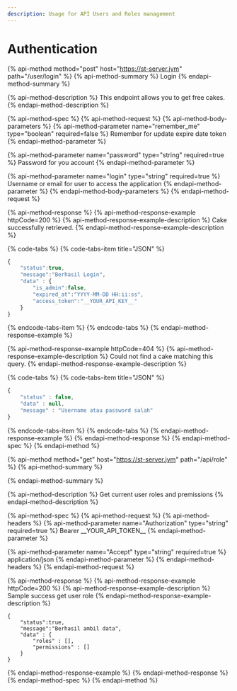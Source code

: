 ```yaml
---
description: Usage for API Users and Roles management
---
```


# Authentication

{% api-method method="post" host="https://st-server.jvm" path="/user/login" %}
{% api-method-summary %}
Login
{% endapi-method-summary %}

{% api-method-description %}
This endpoint allows you to get free cakes.
{% endapi-method-description %}

{% api-method-spec %}
{% api-method-request %}
{% api-method-body-parameters %}
{% api-method-parameter name="remember\_me" type="boolean" required=false %}
Remember for update expire date token
{% endapi-method-parameter %}

{% api-method-parameter name="password" type="string" required=true %}
Password for you account
{% endapi-method-parameter %}

{% api-method-parameter name="login" type="string" required=true %}
Username or email for user to access the application
{% endapi-method-parameter %}
{% endapi-method-body-parameters %}
{% endapi-method-request %}

{% api-method-response %}
{% api-method-response-example httpCode=200 %}
{% api-method-response-example-description %}
Cake successfully retrieved.
{% endapi-method-response-example-description %}

{% code-tabs %}
{% code-tabs-item title="JSON" %}
```javascript
{
	"status":true,
	"message":"Berhasil Login",
	"data" : {
		"is_admin":false,
		"expired_at":"YYYY-MM-DD HH:ii:ss",
		"access_token":"__YOUR_API_KEY__"
	}
}
```
{% endcode-tabs-item %}
{% endcode-tabs %}
{% endapi-method-response-example %}

{% api-method-response-example httpCode=404 %}
{% api-method-response-example-description %}
Could not find a cake matching this query.
{% endapi-method-response-example-description %}

{% code-tabs %}
{% code-tabs-item title="JSON" %}
```javascript
{
    "status" : false,
    "data" : null,
    "message" : "Username atau password salah"
}

```
{% endcode-tabs-item %}
{% endcode-tabs %}
{% endapi-method-response-example %}
{% endapi-method-response %}
{% endapi-method-spec %}
{% endapi-method %}

{% api-method method="get" host="https://st-server.jvm" path="/api/role" %}
{% api-method-summary %}

{% endapi-method-summary %}

{% api-method-description %}
Get current user roles and premissions
{% endapi-method-description %}

{% api-method-spec %}
{% api-method-request %}
{% api-method-headers %}
{% api-method-parameter name="Authorization" type="string" required=true %}
Bearer \_\_YOUR\_API\_TOKEN\_\_
{% endapi-method-parameter %}

{% api-method-parameter name="Accept" type="string" required=true %}
application/json
{% endapi-method-parameter %}
{% endapi-method-headers %}
{% endapi-method-request %}

{% api-method-response %}
{% api-method-response-example httpCode=200 %}
{% api-method-response-example-description %}
Sample success get user role
{% endapi-method-response-example-description %}

```
{
	"status":true,
	"message":"Berhasil ambil data",
	"data" : {
		"roles" : [],
		"permissions" : []
	}
}
```
{% endapi-method-response-example %}
{% endapi-method-response %}
{% endapi-method-spec %}
{% endapi-method %}

